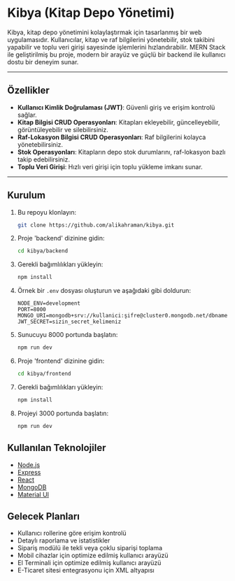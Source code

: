 # Kibya (Kitap Depo Yönetimi)

Kibya, kitap depo yönetimini kolaylaştırmak için tasarlanmış bir web uygulamasıdır. Kullanıcılar, kitap ve raf bilgilerini yönetebilir, stok takibini yapabilir ve toplu veri girişi sayesinde işlemlerini hızlandırabilir. MERN Stack ile geliştirilmiş bu proje, modern bir arayüz ve güçlü bir backend ile kullanıcı dostu bir deneyim sunar.

---

## Özellikler
- **Kullanıcı Kimlik Doğrulaması (JWT)**: Güvenli giriş ve erişim kontrolü sağlar.
- **Kitap Bilgisi CRUD Operasyonları**: Kitapları ekleyebilir, güncelleyebilir, görüntüleyebilir ve silebilirsiniz.
- **Raf-Lokasyon Bilgisi CRUD Operasyonları**: Raf bilgilerini kolayca yönetebilirsiniz.
- **Stok Operasyonları**: Kitapların depo stok durumlarını, raf-lokasyon bazlı takip edebilirsiniz.
- **Toplu Veri Girişi**: Hızlı veri girişi için toplu yükleme imkanı sunar.

---

## Kurulum
1. Bu repoyu klonlayın:
   ```bash
   git clone https://github.com/alikahraman/kibya.git
   ```
2. Proje 'backend' dizinine gidin:
   ```bash
   cd kibya/backend
   ```
3. Gerekli bağımlılıkları yükleyin:
   ```bash
   npm install
   ```
4. Örnek bir `.env` dosyası oluşturun ve aşağıdaki gibi doldurun:
   ```env
   NODE_ENV=development
   PORT=8000
   MONGO_URI=mongodb+srv://kullanici:şifre@cluster0.mongodb.net/dbname
   JWT_SECRET=sizin_secret_kelimeniz
   ```
5. Sunucuyu 8000 portunda başlatın:
   ```bash
   npm run dev
   ```
6. Proje 'frontend' dizinine gidin:
   ```bash
   cd kibya/frontend
   ```
7. Gerekli bağımlılıkları yükleyin:
   ```bash
   npm install
   ```
8. Projeyi 3000 portunda başlatın:
   ```bash
   npm run dev
   ```

## Kullanılan Teknolojiler

- [Node.js](https://nodejs.org/)
- [Express](https://expressjs.com/)
- [React](https://reactjs.org/)
- [MongoDB](https://www.mongodb.com/)
- [Material UI](https://mui.com/)

## Gelecek Planları

- Kullanıcı rollerine göre erişim kontrolü
- Detaylı raporlama ve istatistikler
- Sipariş modülü ile tekli veya çoklu siparişi toplama
- Mobil cihazlar için optimize edilmiş kullanıcı arayüzü
- El Terminali için optimize edilmiş kullanıcı arayüzü
- E-Ticaret sitesi entegrasyonu için XML altyapısı